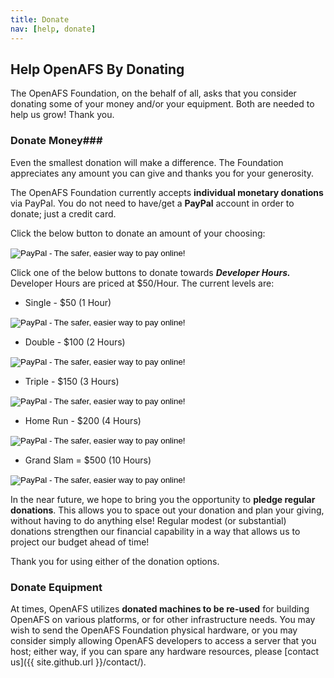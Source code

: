 ```yaml
---
title: Donate
nav: [help, donate]
---
```


## Help OpenAFS By Donating ##

The OpenAFS Foundation, on the behalf of all, asks that you consider donating some of your money and/or your equipment. Both are needed to help us grow!  Thank you.

### Donate Money###

Even the smallest donation will make a difference. The Foundation appreciates any amount you can give and thanks you for your generosity.

The OpenAFS Foundation currently accepts **individual monetary donations** via PayPal. You do not need to have/get a **PayPal** account in order to donate; just a credit card.

Click the below button to donate an amount of your choosing:

<form action="https://www.paypal.com/cgi-bin/webscr" method="post" target="_top">
  <input type="hidden" name="cmd" value="_s-xclick">
  <input type="hidden" name="hosted_button_id" value="X2A746DUVWXC4">
  <input type="image" src="https://www.paypalobjects.com/en_US/i/btn/btn_donateCC_LG.gif"
         border="0" name="submit"
         alt="PayPal - The safer, easier way to pay online!">
  <img src="https://www.paypalobjects.com/en_US/i/scr/pixel.gif"
       alt="" border="0" width="1" height="1">
</form>

Click one of the below buttons to donate  towards ***Developer Hours.***  Developer Hours are priced at $50/Hour. The  current levels are:

* Single - $50 (1 Hour)

<form action="https://www.paypal.com/cgi-bin/webscr" method="post" target="_top">
<input type="hidden" name="cmd" value="_s-xclick">
<input type="hidden" name="hosted_button_id" value="7TCZLTQNKU2EY">
<input type="image" src="http://www.openafsfoundation.org/ui/img/single.png" border="0" name="submit" alt="PayPal - The safer, easier way to pay online!">
<img alt="" border="0" src="https://www.paypalobjects.com/en_US/i/scr/pixel.gif" width="1" height="1">
</form>

* Double - $100 (2 Hours)

<form action="https://www.paypal.com/cgi-bin/webscr" method="post" target="_top">
<input type="hidden" name="cmd" value="_s-xclick">
<input type="hidden" name="hosted_button_id" value="Z4VWNNDRVNCHN">
<input type="image" src="http://www.openafsfoundation.org/ui/img/double.png" border="0" name="submit" alt="PayPal - The safer, easier way to pay online!">
<img alt="" border="0" src="https://www.paypalobjects.com/en_US/i/scr/pixel.gif" width="1" height="1">
</form>

* Triple - $150 (3 Hours)

<form action="https://www.paypal.com/cgi-bin/webscr" method="post" target="_top">
<input type="hidden" name="cmd" value="_s-xclick">
<input type="hidden" name="hosted_button_id" value="ZKEAMB4C6ZY2A">
<input type="image" src="http://www.openafsfoundation.org/ui/img/triple.png" border="0" name="submit" alt="PayPal - The safer, easier way to pay online!">
<img alt="" border="0" src="https://www.paypalobjects.com/en_US/i/scr/pixel.gif" width="1" height="1">
</form>

* Home Run - $200 (4 Hours)

<form action="https://www.paypal.com/cgi-bin/webscr" method="post" target="_top">
<input type="hidden" name="cmd" value="_s-xclick">
<input type="hidden" name="hosted_button_id" value="GHRJRL4NVQS8N">
<input type="image" src="http://www.openafsfoundation.org/ui/img/homerun.png" border="0" name="submit" alt="PayPal - The safer, easier way to pay online!">
<img alt="" border="0" src="https://www.paypalobjects.com/en_US/i/scr/pixel.gif" width="1" height="1">
</form>

* Grand Slam = $500 (10 Hours)

<form action="https://www.paypal.com/cgi-bin/webscr" method="post" target="_top">
<input type="hidden" name="cmd" value="_s-xclick">
<input type="hidden" name="hosted_button_id" value="RNKWHFCC73XTN">
<input type="image" src="http://www.openafsfoundation.org/ui/img/grandslam.png" border="0" name="submit" alt="PayPal - The safer, easier way to pay online!">
<img alt="" border="0" src="https://www.paypalobjects.com/en_US/i/scr/pixel.gif" width="1" height="1">
</form>


In the near future, we hope to bring you the opportunity to **pledge regular donations**. This allows you to space out your donation and plan your giving, without having to do anything else!  Regular modest (or substantial) donations strengthen our financial capability in a way that allows us to project our budget ahead of time!  

Thank you for using either of the donation options.


### Donate Equipment ###

At times, OpenAFS utilizes **donated machines to be re-used** for building
OpenAFS on various platforms, or for other infrastructure needs. You may wish to
send the OpenAFS Foundation physical hardware, or you may consider simply allowing
OpenAFS developers to access a server that you host; either way, if you can spare any hardware resources, please [contact us]({{ site.github.url }}/contact/).
